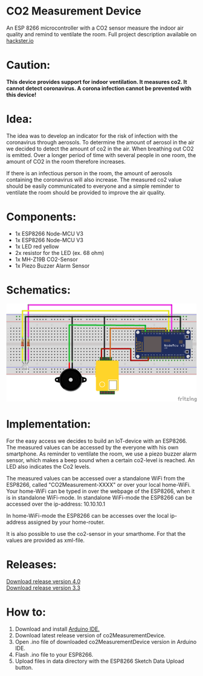 # CO2 Measurement Device
An ESP 8266 microcontroller with a CO2 sensor measure the indoor air quality and remind to ventilate the room. Full project description available on <a href="https://www.hackster.io/367592/co2-measuring-device-for-determining-air-quality-covid-19-1910ee">hackster.io</a> 
# Caution:
<b>This device provides support for indoor ventilation. It measures co2. It cannot detect coronavirus. A corona infection cannot be prevented with this device!</b>
# Idea:
The idea was to develop an indicator for the risk of infection with the coronavirus through aerosols. To determine the amount of aerosol in the air we decided to detect the amount of co2 in the air.
When breathing out CO2 is emitted. Over a longer period of time with several people in one room, the amount of CO2 in the room therefore increases.

If there is an infectious person in the room, the amount of aerosols containing the coronavirus will also increase.
The measured co2 value should be easily communicated to everyone and a simple reminder to ventilate the room should be provided to improve the air quality.
# Components:
<ul>
  <li>1x ESP8266 Node-MCU V3</li>
  <li>1x ESP8266 Node-MCU V3</li>
  <li>1x LED red yellow</li>
  <li>2x resistor for the LED (ex. 68 ohm)</li>
  <li>1x MH-Z19B CO2-Sensor</li>
  <li>1x Piezo Buzzer Alarm Sensor</li>
</ul>

# Schematics:
<img src="co2_measurement_schematics.png" alt="schematics">

# Implementation:
For the easy access we decides to build an IoT-device with an ESP8266. The measured values can be accessed by the everyone with his own smartphone. As reminder to ventilate the room, we use a piezo buzzer alarm sensor, which makes a beep sound when a certain co2-level is reached. An LED also indicates the Co2 levels.

The measured values can be accessed over a standalone WiFi from the ESP8266, called "CO2Measurement-XXXX" or over your local home-WiFi. Your home-WiFi can be typed in over the webpage of the ESP8266, when it is in standalone WiFi-mode. In standalone WiFi-mode the ESP8266 can be accessed over the ip-address: 10.10.10.1

In home-WiFi-mode the ESP8266 can be accesses over the local ip-address assigned by your home-router.

It is also possible to use the co2-sensor in your smarthome. For that the values are provided as xml-file.

# Releases:
<a href="https://github.com/fgoe12/co2MeasurementDevice/archive/v4.0.zip">Download release version 4.0</a>
<br>
<a href="https://github.com/fgoe12/co2MeasurementDevice/archive/v3.3.zip">Download release version 3.3</a>

# How to:
<ol>
  <li>Download and install <a href="https://www.arduino.cc/en/Main/software">Arduino IDE.</a></li>
  <li>Download latest release version of co2MeasurementDevice.</li>
  <li>Open .ino file of downloaded co2MeasurementDevice version in Arduino IDE.</li>
  <li>Flash .ino file to your ESP8266.</li>
  <li>Upload files in data directory with the ESP8266 Sketch Data Upload button.</li>
</ol>

